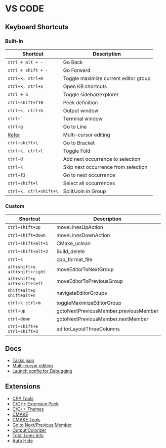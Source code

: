 # VS CODE
## Keyboard Shortcuts
### Built-in
|Shortcut|Description|
|--------|-----------|
|`ctrl + alt + -`|Go Back|
|`ctrl + shift + -`|Go Forward|
|`ctrl+k, ctrl+m`|Toggle maximize current editor group|
|`ctrl+k, ctrl+s`|Open KB shortcuts|
|`ctrl + b`|Toggle sidebar/explorer|
|`ctrl+shift+f10`|Peek definition|
|`ctrl+k, ctrl+h`|Output window|
|``ctrl+` ``|Terminal window|
|`ctrl+g`|Go to Line|
|[Refer](https://code.visualstudio.com/docs/editor/codebasics#_multiple-selections-multicursor)|Multi-cursor editing|
|`ctrl+shift+\`|Go to Bracket|
|`ctrl+k, ctrl+l`|Toggle Fold|
|`ctrl+d`|Add next occurrence to selection|
|`ctrl+k`|Skip next occurrence from selection|
|`ctrl+f3`|Go to next occurrence|
|`ctrl+shift+l`|Select all occurrences|
|`ctrl+k, ctrl+shift+\`|Split/Join in Group|

### Custom
|Shortcut|Description|
|--------|-----------|
|`ctrl+shift+up`|moveLinesUpAction|
|`ctrl+shift+down`|moveLinesDownAction|
|`ctrl+shift+alt+1`|CMake_uclean|
|`ctrl+shift+alt+2`|Build_delete|
|`ctrl+s`|cpp_format_file|
|`alt+shift+q alt+shift+right`|moveEditorToNextGroup|
|`alt+shift+q alt+shift+left`|moveEditorToPreviousGroup|
|`shift+alt+q shift+alt+n`|navigateEditorGroups|
|`ctrl+k ctrl+m`|toggleMaximizeEditorGroup|
|`ctrl+up`|gotoNextPreviousMember.previousMember|
|`ctrl+down`|gotoNextPreviousMember.nextMember|
|`ctrl+shift+e ctrl+shift+3`|editorLayoutThreeColumns|

## Docs
- [Tasks.json](https://code.visualstudio.com/docs/editor/tasks)
- [Multi-cursor editing](https://code.visualstudio.com/docs/editor/codebasics#_multiple-selections-multicursor)
- [Launch config for Debugging](https://code.visualstudio.com/docs/editor/debugging#_launch-configurations)

## Extensions
- [CPP Tools](https://marketplace.visualstudio.com/items?itemName=ms-vscode.cpptools)
- [C/C++ Extension Pack](https://marketplace.visualstudio.com/items?itemName=ms-vscode.cpptools-extension-pack)
- [C/C++ Themes](https://marketplace.visualstudio.com/items?itemName=ms-vscode.cpptools-themes)
- [CMAKE](https://marketplace.visualstudio.com/items?itemName=twxs.cmake)
- [CMAKE Tools](https://marketplace.visualstudio.com/items?itemName=ms-vscode.cmake-tools)
- [Go to Next/Previous Member](https://marketplace.visualstudio.com/items?itemName=mishkinf.goto-next-previous-member)
- [Output Colorizer](https://marketplace.visualstudio.com/items?itemName=IBM.output-colorizer)
- [Total Lines Info](https://marketplace.visualstudio.com/items?itemName=peterfh.linesinfostatusbar)
- [Auto Hide](https://marketplace.visualstudio.com/items?itemName=sirmspencer.vscode-autohide)